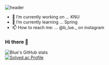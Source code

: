 

![header](https://capsule-render.vercel.app/api?type=wave&color=auto&height=300&section=header&text=BLUE%20HWANG&fontSize=90)


- 🔭 I’m currently working on ... KNU
- 🌱 I’m currently learning ... Spring
- 📫 How to reach me: ... @b_lue._ on instagram

### Hi there 👋
![Blue's GitHub stats](https://github-readme-stats.vercel.app/api?username=gytjd&show_icons=true&theme=radical)   
[![Solved.ac Profile](http://mazassumnida.wtf/api/generate_badge?boj=hys3396)](https://solved.ac/hys3396)


